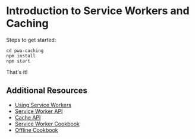 # Introduction to Service Workers and Caching

Steps to get started:

```
cd pwa-caching
npm install
npm start
```

That's it!

## Additional Resources

* [Using Service Workers](https://developer.mozilla.org/en-US/docs/Web/API/Service_Worker_API/Using_Service_Workers)
* [Service Worker API](https://developer.mozilla.org/en-US/docs/Web/API/Service_Worker_API)
* [Cache API](https://developer.mozilla.org/en-US/docs/Web/API/Cache)
* [Service Worker Cookbook](https://serviceworke.rs/)
* [Offline Cookbook](https://jakearchibald.com/2014/offline-cookbook/)
